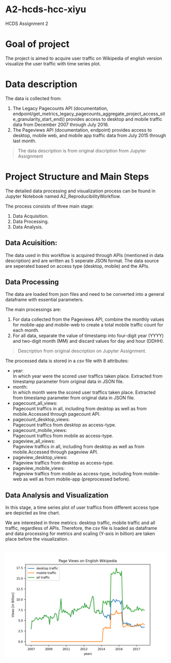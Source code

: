 # A2-hcds-hcc-xiyu
HCDS Assignment 2

# Goal of project

The project is aimed to acquire user traffic on Wikipedia of english version visualize the user traffic with time series plot.

# Data description
The data is collected from:
1. The Legacy Pagecounts API (documentation, endpoint/get_metrics_legacy_pagecounts_aggregate_project_access_site_granularity_start_end)) provides access to desktop and mobile traffic data from December 2007 through July 2016.
2. The Pageviews API (documentation, endpoint) provides access to desktop, mobile web, and mobile app traffic data from July 2015 through last month.

> The data description is from original discription from Jupyter Assignment

# Project Structure and Main Steps
The detailed data processing and visualization process can be found in Jupyter Notebook named A2_ReproducibilityWorkflow.

The process consists of three main stage:
1. Data Acquisition.
1. Data Processing.
1. Data Analysis.

## Data Acuisition:
The data used in this workflow is acquired through APIs (mentioned in data description) and are written as 5 seperate JSON format. The data source are seperated based on access type (desktop, mobile) and the APIs.

## Data Processing
The data are loaded from json files and need to be converted into a general dataframe with essential parameters.

The main processings are:
1. For data collected from the Pageviews API, combine the monthly values for mobile-app and mobile-web to create a total mobile traffic count for each month.
1. For all data, separate the value of timestamp into four-digit year (YYYY) and two-digit month (MM) and discard values for day and hour (DDHH).

> Description from original description on Jupyter Assignment.

The processed data is stored in a csv file with 8 attributes:

* year: 
<br/> In which year were the scored user traffics taken place. Extracted from timestamp parameter from original data in JSON file.
* month:
<br/> In which month were the scored user traffics taken place. Extracted from timestamp parameter from original data in JSON file.
* pagecount_all_views: <br/> Pagecount traffics in all, including from desktop as well as from mobile.Accessed through pagecount API.
* pagecount_desktop_views: <br/> Pagecount traffics from desktop as access-type.
* pagecount_mobile_views: <br/> Pagecount traffics from mobile as access-type.
* pageview_all_views: <br/> Pageview traffics in all, including from desktop as well as from mobile.Accessed through pageview API.
* pageview_desktop_views: <br/> Pageview traffics from desktop as access-type.
* pageview_mobile_views: <br/> Pageview traffics from mobile as access-type, including from mobile-web as well as from mobile-app (preprocessed before).

## Data Analysis and Visualization

In this stage, a time series plot of user traffics from different access type are depicted as line chart.

We are interested in three metrics: desktop traffic, mobile traffic and all traffic, regardless of APIs. Therefore, the csv file is loaded as dataframe and data processing for metrics and scaling (Y-axis in billion) are taken place before the visualization.

<br/>![image](https://github.com/FUB-HCC/hcds-winter-2020/blob/main/assignments/A2_ReproducibilityWorkflow/xiyu/Page%20Views%20on%20English%20Wikipedia.png)







